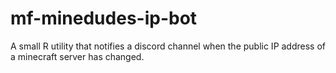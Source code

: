 # mf-minedudes-ip-bot
A small R utility that notifies a discord channel when the public IP address of a minecraft server has changed. 
